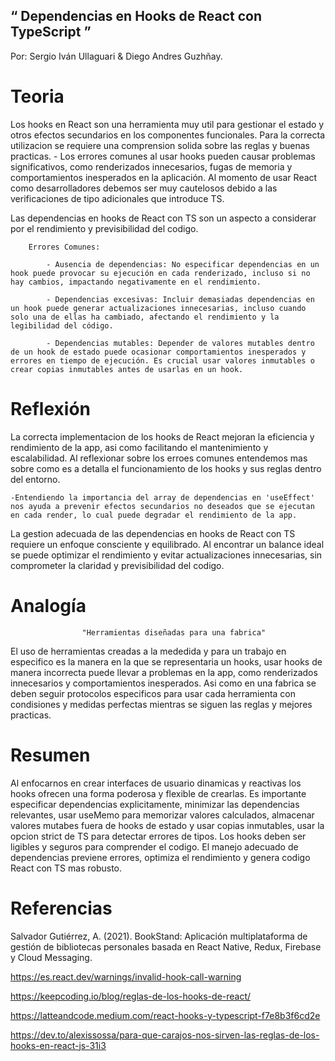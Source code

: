 ## “ Dependencias en Hooks de React con TypeScript ”

Por: Sergio Iván Ullaguari & Diego Andres Guzhñay.

# Teoria

Los hooks en React son una herramienta muy util para gestionar el estado y otros efectos secundarios en los componentes funcionales.
Para la correcta utilizacion se requiere una comprension solida sobre las reglas y buenas practicas. - Los errores comunes al usar hooks pueden causar problemas significativos, como renderizados innecesarios, fugas de memoria y comportamientos inesperados en la aplicación.
Al momento de usar React como desarrolladores debemos ser muy cautelosos debido a las verificaciones de tipo adicionales que introduce TS.

Las dependencias en hooks de React con TS son un aspecto a considerar por el rendimiento y previsibilidad del codigo.

        Errores Comunes:

            - Ausencia de dependencias: No especificar dependencias en un hook puede provocar su ejecución en cada renderizado, incluso si no hay cambios, impactando negativamente en el rendimiento.

            - Dependencias excesivas: Incluir demasiadas dependencias en un hook puede generar actualizaciones innecesarias, incluso cuando solo una de ellas ha cambiado, afectando el rendimiento y la legibilidad del código.

            - Dependencias mutables: Depender de valores mutables dentro de un hook de estado puede ocasionar comportamientos inesperados y errores en tiempo de ejecución. Es crucial usar valores inmutables o crear copias inmutables antes de usarlas en un hook.

# Reflexión

La correcta implementacion de los hooks de React mejoran la eficiencia y rendimiento de la app, asi como facilitando el mantenimiento y escalabilidad.
Al reflexionar sobre los erroes comunes entendemos mas sobre como es a detalla el funcionamiento de los hooks y sus reglas dentro del entorno.

    -Entendiendo la importancia del array de dependencias en 'useEffect'
    nos ayuda a prevenir efectos secundarios no deseados que se ejecutan en cada render, lo cual puede degradar el rendimiento de la app.

La gestion adecuada de las dependencias en hooks de React con TS requiere un enfoque consciente y equilibrado.
Al encontrar un balance ideal se puede optimizar el rendimiento y evitar actualizaciones innecesarias, sin comprometer la claridad y previsibilidad del codigo.

# Analogía

                    "Herramientas diseñadas para una fabrica"

El uso de herramientas creadas a la mededida y para un trabajo en especifico es la manera en la que se representaria un hooks, usar hooks de manera incorrecta puede llevar a problemas en la app, como renderizados innecesarios y comportamientos inesperados.
Asi como en una fabrica se deben seguir protocolos especificos para usar cada herramienta con condisiones y medidas perfectas mientras se siguen las reglas y mejores practicas.

# Resumen

Al enfocarnos en crear interfaces de usuario dinamicas y reactivas los hooks ofrecen una forma poderosa y flexible de crearlas.
Es importante especificar dependencias explicitamente, minimizar las dependencias relevantes, usar useMemo para memorizar valores calculados, almacenar valores mutabes fuera de hooks de estado y usar copias inmutables, usar la opcion strict de TS para detectar errores de tipos.
Los hooks deben ser ligibles y seguros para comprender el codigo.
El manejo adecuado de dependencias previene errores, optimiza el rendimiento y genera codigo React con TS mas robusto.

# Referencias

Salvador Gutiérrez, A. (2021). BookStand: Aplicación multiplataforma de gestión de bibliotecas personales basada en React Native, Redux, Firebase y Cloud Messaging.

https://es.react.dev/warnings/invalid-hook-call-warning

https://keepcoding.io/blog/reglas-de-los-hooks-de-react/

https://latteandcode.medium.com/react-hooks-y-typescript-f7e8b3f6cd2e

https://dev.to/alexissossa/para-que-carajos-nos-sirven-las-reglas-de-los-hooks-en-react-js-31i3
